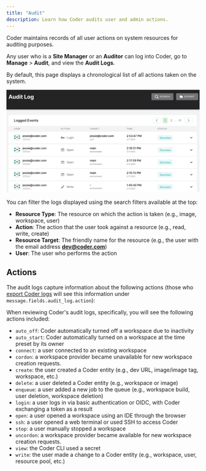 ```yaml
---
title: "Audit"
description: Learn how Coder audits user and admin actions.
---
```


Coder maintains records of all user actions on system resources for auditing
purposes.

Any user who is a **Site Manager** or an **Auditor** can log into Coder, go to
**Manage** > **Audit**, and view the **Audit Logs**.

By default, this page displays a chronological list of all actions taken on the
system.

![Audit logs](../assets/admin/audit-log.png)

You can filter the logs displayed using the search filters available at the top:

- **Resource Type**: The resource on which the action is taken (e.g., image,
  workspace, user)
- **Action**: The action that the user took against a resource (e.g., read,
  write, create)
- **Resource Target**: The friendly name for the resource (e.g., the user with
  the email address **dev@coder.com**)
- **User**: The user who performs the action

## Actions

The audit logs capture information about the following actions (those who
[export Coder logs](../guides/admin/logging.md) will see this information under
`message.fields.audit_log.action`):

When reviewing Coder's audit logs, specifically, you will see the following
actions included:

- `auto_off`: Coder automatically turned off a workspace due to inactivity
- `auto_start`: Coder automatically turned on a workspace at the time preset by
  its owner
- `connect`: a user connected to an existing workspace
- `cordon`: a workspace provider became unavailable for new workspace creation
  requests.
- `create`: the user created a Coder entity (e.g., dev URL, image/image tag,
  workspace, etc.)
- `delete`: a user deleted a Coder entity (e.g., workspace or image)
- `enqueue`: a user added a new job to the queue (e.g., workspace build, user
  deletion, workspace deletion)
- `login`: a user logs in via basic authentication or OIDC, with Coder
  exchanging a token as a result
- `open`: a user opened a workspace using an IDE through the browser
- `ssh`: a user opened a web terminal or used SSH to access Coder
- `stop`: a user manually stopped a workspace
- `uncordon`: a workspace provider became available for new workspace creation
  requests.
- `view`: the Coder CLI used a secret
- `write`: the user made a change to a Coder entity (e.g., workspace, user,
  resource pool, etc.)
